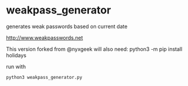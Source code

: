 # weakpass_generator
generates weak passwords based on current date


http://www.weakpasswords.net

This version forked from @nyxgeek will also need: python3 -m pip install holidays

run with

```
python3 weakpass_generator.py
```
